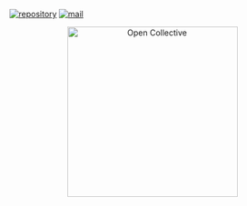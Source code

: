 [![repository](https://img.shields.io/badge/repository-gray)](https://github.com/MCEngine/website-rank) [![mail](https://img.shields.io/badge/mail-blue)](mailto:mcengine@groups.outlook.com)
<div align="center">
  <a href="https://opencollective.com/mcengine" target="_blank" rel="noopener noreferrer">
    <img width="300" src="https://opencollective.com/public/images/opencollectivelogo.svg" alt="Open Collective">
  </a>
</div>